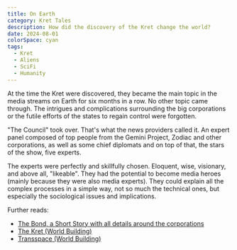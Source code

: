 ```yaml
---
title: On Earth
category: Kret Tales
description: How did the discovery of the Kret change the world?
date: 2024-08-01
colorSpace: cyan
tags:
  - Kret
  - Aliens
  - SciFi
  - Humanity
---
```


At the time the Kret were discovered, they became the main topic in the media
streams on Earth for six months in a row. No other topic came through. The
intrigues and complications surrounding the big corporations or the futile
efforts of the states to regain control were forgotten.

"The Council" took over. That's what the news providers called it. An expert
panel composed of top people from the Gemini Project, Zodiac and other
corporations, as well as some chief diplomats and on top of that, the stars of
the show, five experts.

The experts were perfectly and skillfully chosen. Eloquent, wise, visionary, and
above all, "likeable". They had the potential to become media heroes (mainly
because they were also media experts). They could explain all the complex
processes in a simple way, not so much the technical ones, but especially the
sociological issues and implications.

Further reads:

- [The Bond, a Short Story with all details around the corporations](/storylines/the-bond)
- [The Kret (World Building)](/storylines/kret)
- [Transspace (World Building)](/storylines/transspace)
